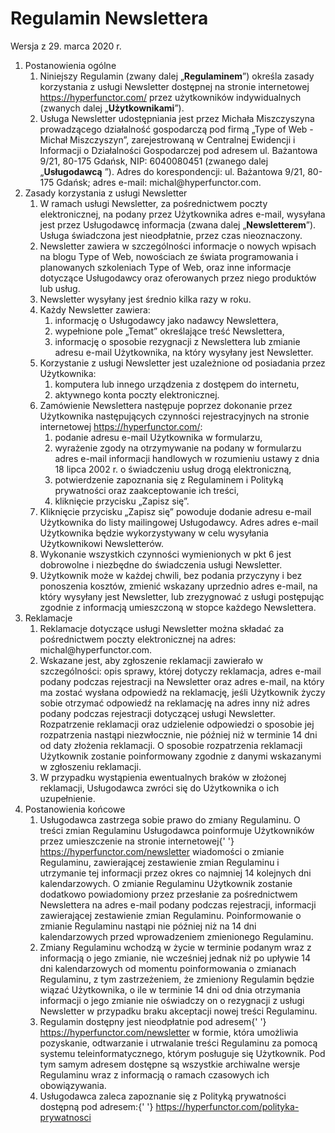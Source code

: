 # Regulamin Newslettera

Wersja z 29. marca 2020 r.

<div className="regulations">
<ol>
  <li>
    Postanowienia ogólne
    <ol>
      <li>
        Niniejszy Regulamin (zwany dalej „<b>Regulaminem</b>”) określa zasady korzystania z usługi Newsletter
        dostępnej na stronie internetowej <a href="https://hyperfunctor.com/">https://hyperfunctor.com/</a> przez
        użytkowników indywidualnych (zwanych dalej „<b>Użytkownikami</b>”).
      </li>
      <li>
        Usługa Newsletter udostępniania jest przez Michała Miszczyszyna prowadzącego działalność gospodarczą pod firmą
        „Type of Web - Michał Miszczyszyn”, zarejestrowaną w Centralnej Ewidencji i Informacji o Działalności
        Gospodarczej pod adresem ul. Bażantowa 9/21, 80-175 Gdańsk, NIP: 6040080451 (zwanego dalej „<b>Usługodawcą</b>
        ”). Adres do korespondencji: ul. Bażantowa 9/21, 80-175 Gdańsk; adres e-mail: michal@hyperfunctor.com.
      </li>
    </ol>
  </li>
  <li>
    Zasady korzystania z usługi Newsletter
    <ol>
      <li>
        W ramach usługi Newsletter, za pośrednictwem poczty elektronicznej, na podany przez Użytkownika adres e-mail,
        wysyłana jest przez Usługodawcę informacja (zwana dalej „<b>Newsletterem</b>”). Usługa świadczona jest
        nieodpłatnie, przez czas nieoznaczony.
      </li>
      <li>
        Newsletter zawiera w szczególności informacje o nowych wpisach na blogu Type of Web, nowościach ze świata
        programowania i planowanych szkoleniach Type of Web, oraz inne informacje dotyczące Usługodawcy oraz
        oferowanych przez niego produktów lub usług.
      </li>
      <li>Newsletter wysyłany jest średnio kilka razy w roku. </li>
      <li>
        Każdy Newsletter zawiera:
        <ol>
          <li>informację o Usługodawcy jako nadawcy Newslettera, </li>
          <li>wypełnione pole „Temat” określające treść Newslettera, </li>
          <li>
            informację o sposobie rezygnacji z Newslettera lub zmianie adresu e-mail Użytkownika, na który wysyłany
            jest Newsletter.
          </li>
        </ol>
      </li>
      <li>
        Korzystanie z usługi Newsletter jest uzależnione od posiadania przez Użytkownika:
        <ol>
          <li>komputera lub innego urządzenia z dostępem do internetu, </li>
          <li>aktywnego konta poczty elektronicznej. </li>
        </ol>
      </li>
      <li>
        Zamówienie Newslettera następuje poprzez dokonanie przez Użytkownika następujących czynności rejestracyjnych
        na stronie internetowej <a href="https://hyperfunctor.com/">https://hyperfunctor.com/</a>:
        <ol>
          <li>podanie adresu e-mail Użytkownika w formularzu, </li>
          <li>
            wyrażenie zgody na otrzymywanie na podany w formularzu adres e-mail informacji handlowych w rozumieniu
            ustawy z dnia 18 lipca 2002 r. o świadczeniu usług drogą elektroniczną,
          </li>
          <li>potwierdzenie zapoznania się z Regulaminem i Polityką prywatności oraz zaakceptowanie ich treści, </li>
          <li>kliknięcie przycisku „Zapisz się”.</li>
        </ol>
      </li>
      <li>
        Kliknięcie przycisku „Zapisz się” powoduje dodanie adresu e-mail Użytkownika do listy mailingowej Usługodawcy.
        Adres adres e-mail Użytkownika będzie wykorzystywany w celu wysyłania Użytkownikowi Newsletterów.
      </li>
      <li>
        Wykonanie wszystkich czynności wymienionych w pkt 6 jest dobrowolne i niezbędne do świadczenia usługi
        Newsletter.
      </li>
      <li>
        Użytkownik może w każdej chwili, bez podania przyczyny i bez ponoszenia kosztów, zmienić wskazany uprzednio
        adres e-mail, na który wysyłany jest Newsletter, lub zrezygnować z usługi postępując zgodnie z informacją
        umieszczoną w stopce każdego Newslettera.
      </li>
    </ol>
  </li>
  <li>
    Reklamacje
    <ol>
      <li>
        Reklamacje dotyczące usługi Newsletter można składać za pośrednictwem poczty elektronicznej na adres:
        michal@hyperfunctor.com.
      </li>
      <li>
        Wskazane jest, aby zgłoszenie reklamacji zawierało w szczególności: opis sprawy, której dotyczy reklamacja,
        adres e-mail podany podczas rejestracji na Newsletter oraz adres e-mail, na który ma zostać wysłana odpowiedź
        na reklamację, jeśli Użytkownik życzy sobie otrzymać odpowiedź na reklamację na adres inny niż adres podany
        podczas rejestracji dotyczącej usługi Newsletter. Rozpatrzenie reklamacji oraz udzielenie odpowiedzi o
        sposobie jej rozpatrzenia nastąpi niezwłocznie, nie później niż w terminie 14 dni od daty złożenia reklamacji.
        O sposobie rozpatrzenia reklamacji Użytkownik zostanie poinformowany zgodnie z danymi wskazanymi w zgłoszeniu
        reklamacji.
      </li>
      <li>
        W przypadku wystąpienia ewentualnych braków w złożonej reklamacji, Usługodawca zwróci się do Użytkownika o ich
        uzupełnienie.
      </li>
    </ol>
  </li>
  <li>
    Postanowienia końcowe
    <ol>
      <li>
        Usługodawca zastrzega sobie prawo do zmiany Regulaminu. O treści zmian Regulaminu Usługodawca poinformuje
        Użytkowników przez umieszczenie na stronie internetowej{' '}
        <a href="https://hyperfunctor.com/newsletter">https://hyperfunctor.com/newsletter</a> wiadomości o zmianie Regulaminu,
        zawierającej zestawienie zmian Regulaminu i utrzymanie tej informacji przez okres co najmniej 14 kolejnych dni
        kalendarzowych. O zmianie Regulaminu Użytkownik zostanie dodatkowo powiadomiony przez przesłanie za
        pośrednictwem Newslettera na adres e-mail podany podczas rejestracji, informacji zawierającej zestawienie
        zmian Regulaminu. Poinformowanie o zmianie Regulaminu nastąpi nie później niż na 14 dni kalendarzowych przed
        wprowadzeniem zmienionego Regulaminu.
      </li>
      <li>
        Zmiany Regulaminu wchodzą w życie w terminie podanym wraz z informacją o jego zmianie, nie wcześniej jednak
        niż po upływie 14 dni kalendarzowych od momentu poinformowania o zmianach Regulaminu, z tym zastrzeżeniem, że
        zmieniony Regulamin będzie wiązać Użytkownika, o ile w terminie 14 dni od dnia otrzymania informacji o jego
        zmianie nie oświadczy on o rezygnacji z usługi Newsletter w przypadku braku akceptacji nowej treści
        Regulaminu.
      </li>
      <li>
        Regulamin dostępny jest nieodpłatnie pod adresem{' '}
        <a href="https://hyperfunctor.com/newsletter">https://hyperfunctor.com/newsletter</a> w formie, która umożliwia
        pozyskanie, odtwarzanie i utrwalanie treści Regulaminu za pomocą systemu teleinformatycznego, którym posługuje
        się Użytkownik. Pod tym samym adresem dostępne są wszystkie archiwalne wersje Regulaminu wraz z informacją o
        ramach czasowych ich obowiązywania.
      </li>
      <li>
        Usługodawca zaleca zapoznanie się z Polityką prywatności dostępną pod adresem:{' '}
        <a href="https://hyperfunctor.com/polityka-prywatnosci">https://hyperfunctor.com/polityka-prywatnosci</a>
      </li>
    </ol>
  </li>
</ol>
</div>
